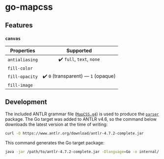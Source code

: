 # go-mapcss #

## Features ##

### `canvas` ###

| Properties     | Supported                                           |
| -------------- |:---------------------------------------------------:|
| `antialiasing` | :heavy_check_mark: `full`, `text`, `none`           |
| `fill-color`   |                                                     |
| `fill-opacity` | :heavy_check_mark: `0` (transparent) — `1` (opaque) |
| `fill-image`   |                                                     |

## Development ##

The included ANTLR grammar file ([`MapCSS.g4`](MapCSS.g4)) is used to produce the [`parser`](internal) package. The Go target was added to ANTLR v4.6, so the command below downloads the latest version at the time of writing:

```bash
curl -O https://www.antlr.org/download/antlr-4.7.2-complete.jar
```

This command generates the Go target package:

```bash
java -jar /path/to/antlr-4.7.2-complete.jar -Dlanguage=Go -o internal/ MapCSS.g4
```